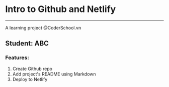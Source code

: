 # Intro to Github and Netlify
_______________________________________________
A learning project @CoderSchool.vn
## Student: ABC
### Features:
1. Create Github repo
2. Add project's README using Markdown
3. Deploy to Netlify
